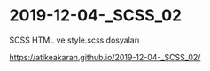 # 2019-12-04-_SCSS_02

SCSS HTML ve style.scss  dosyaları

https://atikeakaran.github.io/2019-12-04-_SCSS_02/
